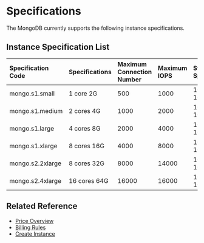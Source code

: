 # Specifications

The MongoDB currently supports the following instance specifications.

## Instance Specification List

| Specification Code | Specifications | Maximum Connection Number | Maximum IOPS | Storage Space |
| :- | :- | :- | :- | :- |
| mongo.s1.small | 1 core 2G | 500 | 1000 | 10G-1000G |
| mongo.s1.medium | 2 cores 4G | 1000 | 2000 | 10G-1000G |
| mongo.s1.large | 4 cores 8G | 2000 | 4000 | 10G-1000G |
| mongo.s1.xlarge | 8 cores 16G | 4000 | 8000 | 10G-1000G |
| mongo.s2.2xlarge | 8 cores 32G | 8000 | 14000 | 10G-1000G |
| mongo.s2.4xlarge | 16 cores 64G | 16000 | 16000 | 10G-1000G |


## Related Reference


- [Price Overview](../Pricing/Price-Overview.md)
- [Billing Rules](../Pricing/Billing-Rules.md)
- [Create Instance](../Getting-Started/Create-Instance.md)
